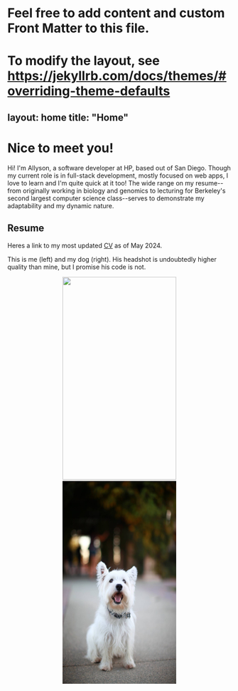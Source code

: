 
# Feel free to add content and custom Front Matter to this file.
# To modify the layout, see https://jekyllrb.com/docs/themes/#overriding-theme-defaults

layout: home
title: "Home"
---

# Nice to meet you!

Hi! I'm Allyson, a software developer at HP, based out of San Diego. Though my current role is in full-stack development, mostly focused on web apps, I love to learn and I'm quite quick at it too! The wide range on my resume--from originally working in biology and genomics to lecturing for Berkeley's second largest computer science class--serves to demonstrate my adaptability and my dynamic nature.

## Resume
Heres a link to my most updated [CV](allyson_park_CV_5.24.24.pdf) as of May 2024.

This is me (left) and my dog (right). His headshot is undoubtedly higher quality than mine, but I promise his code is not.

<p align="center">
  <img src="images/grad_photo.jpg" width="256" height="455">
  <img src="images/sox.JPG" width="256" height="455">
</p>
